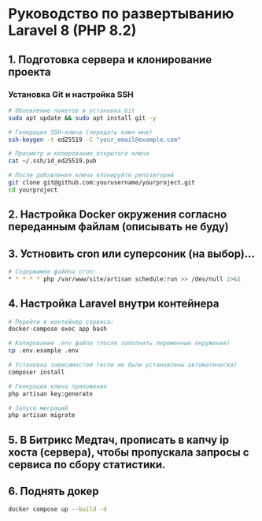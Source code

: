 # Руководство по развертыванию Laravel 8 (PHP 8.2)

## 1. Подготовка сервера и клонирование проекта

### Установка Git и настройка SSH

```bash
# Обновление пакетов и установка Git
sudo apt update && sudo apt install git -y

# Генерация SSH-ключа (передать ключ мне)
ssh-keygen -t ed25519 -C "your_email@example.com"

# Просмотр и копирование открытого ключа
cat ~/.ssh/id_ed25519.pub

# После добавления ключа клонируйте репозиторий
git clone git@github.com:yourusername/yourproject.git
cd yourproject
```

## 2. Настройка Docker окружения согласно переданным файлам (описывать не буду)

## 3. Устновить cron или суперсоник (на выбор)... 
```bash
# Содержимое файйла cron:
* * * * * php /var/www/site/artisan schedule:run >> /dev/null 2>&1
```


## 4. Настройка Laravel внутри контейнера

```bash
# Перейти в контейнер сервиса:
docker-compose exec app bash

# Копирование .env файла (после заполнить переменные окружения)
cp .env.example .env

# Установка зависимостей (если не были установлены автоматически)
composer install

# Генерация ключа приложения
php artisan key:generate

# Запуск миграций
php artisan migrate
```


## 5. В Битрикс Медтач, прописать в капчу ip хоста (сервера), чтобы пропускала запросы с сервиса по сбору статистики.


## 6. Поднять докер
```bash
docker compose up --build -d
```
